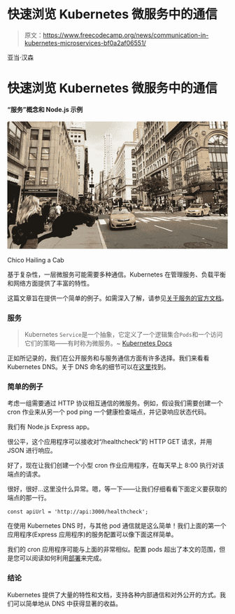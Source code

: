 # 快速浏览 Kubernetes 微服务中的通信

> 原文：<https://www.freecodecamp.org/news/communication-in-kubernetes-microservices-bf0a2af06551/>

亚当·汉森

# 快速浏览 Kubernetes 微服务中的通信

#### “服务”概念和 Node.js 示例

![1*JsNkOMxwSlxFNW44eFBdqg](img/389a9cba7dc369f7e968ecd629f8ec4a.png)

Chico Hailing a Cab

基于复杂性，一层微服务可能需要多种通信。Kubernetes 在管理服务、负载平衡和网络方面提供了丰富的特性。

这篇文章旨在提供一个简单的例子。如需深入了解，请参见[关于服务的官方文档](https://kubernetes.io/docs/concepts/services-networking/service/)。

### 服务

> Kubernetes `Service`是一个抽象，它定义了一个逻辑集合`Pods`和一个访问它们的策略——有时称为微服务。~ [Kubernetes Docs](https://kubernetes.io/docs/concepts/services-networking/service/)

正如所记录的，我们在公开服务和与服务通信方面有许多选择。我们来看看 Kubernetes DNS。关于 DNS 命名的细节可以在[这里](https://kubernetes.io/docs/concepts/services-networking/dns-pod-service/#what-things-get-dns-names)找到。

### 简单的例子

考虑一组需要通过 HTTP 协议相互通信的微服务。例如，假设我们需要创建一个 cron 作业来从另一个 pod ping 一个健康检查端点，并记录响应状态代码。

我们有 Node.js Express app。

很公平，这个应用程序可以接收对“/healthcheck”的 HTTP GET 请求，并用 JSON 进行响应。

好了，现在让我们创建一个小型 cron 作业应用程序，在每天早上 8:00 执行对该端点的请求。

很好，很好…这里没什么异常。嗯，等一下——让我们仔细看看下面定义要获取的端点的那一行。

```
const apiUrl = 'http://api:3000/healthcheck';
```

在使用 Kubernetes DNS 时，与其他 pod 通信就是这么简单！我们上面的第一个应用程序(Express 应用程序)的服务配置可以像下面这样简单。

我们的 cron 应用程序可能与上面的非常相似。配置 pods 超出了本文的范围，但是您可以阅读如何利用[部署](https://kubernetes.io/docs/concepts/workloads/controllers/deployment/)来完成。

### 结论

Kubernetes 提供了大量的特性和文档，支持各种内部通信和对外公开的方式。我们可以简单地从 DNS 中获得显著的收益。